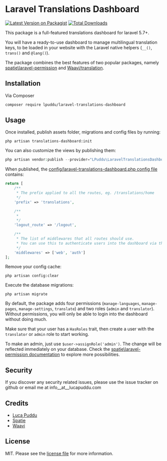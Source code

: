 # Laravel Translations Dashboard

[![Latest Version on Packagist][ico-version]][link-packagist]
[![Total Downloads][ico-downloads]][link-downloads]

This package is a full-featured translations dashboard for laravel 5.7+.

You will have a ready-to-use dashboard to manage multilingual translation keys, to be loaded in your website with the Laravel native helpers (`__()`, `trans()` and `@lang()`).

The package combines the best features of two popular packages, namely [spatie\laravel-permission][link-spatie] and [Waavi/translation][link-waavi].
## Installation

Via Composer

``` bash
composer require lpuddu/laravel-translations-dashboard
```

## Usage

Once installed, publish assets folder, migrations and config files by running:
```
php artisan translations-dashboard:init
```

You can also customize the views by publishing them:
```php
php artisan vendor:publish --provider="LPuddu\LaravelTranslationsDashboard\LaravelTranslationsDashboardServiceProvider" --tag="laravel-translations-dashboard.migrations"
```


When published, the [config/laravel-translations-dashboard.php config file][link-config] contains:
```php
return [
    /**
     * The prefix applied to all the routes, eg. /translations/home
     */
    'prefix' => 'translations',

    /**
     *
     */
    'logout_route' => '/logout',

    /**
     * The list of middlewares that all routes should use.
     * You can use this to authenticate users into the dashboard via the appropriate middleware.
     */
    'middlewares' => ['web', 'auth']
];
```

Remove your config cache:
```
php artisan config:clear
```

Execute the database migrations:
```
php artisan migrate
```

By default, the package adds four permissions (`manage-languages`, `manage-pages`, `manage-settings`, `translate`) and two roles (`admin` and `translator`).
Without permissions, you will only be able to login into the dashboard without doing much.

Make sure that your user has a `HasRoles` trait, then create a user with the `translator` or `admin` role to start working.

To make an admin, just use `$user->assignRole('admin')`. The change will be reflected immediately on your database. Check the [spatie\laravel-permission documentation][link-spatie] to explore more possibilities.

## Security

If you discover any security related issues, please use the issue tracker on github or email me at info__at__lucapuddu.com

## Credits

- [Luca Puddu][link-author]
- [Spatie][link-spatie]
- [Waavi][link-waavi]

## License

MIT. Please see the [license file](license.md) for more information.

[ico-version]: https://img.shields.io/packagist/v/lpuddu/laravel-translations-dashboard.svg?style=flat-square
[ico-downloads]: https://img.shields.io/packagist/dt/lpuddu/laravel-translations-dashboard.svg?style=flat-square

[link-packagist]: https://packagist.org/packages/lpuddu/laravel-translations-dashboard
[link-downloads]: https://packagist.org/packages/lpuddu/laravel-translations-dashboard
[link-travis]: https://travis-ci.org/lpuddu/laravel-translations-dashboard
[link-author]: https://github.com/LucaPuddu
[link-spatie]: https://github.com/spatie/laravel-permission
[link-waavi]: https://github.com/Waavi/translation
[link-config]: config/laravel-translations-dashboard.php

